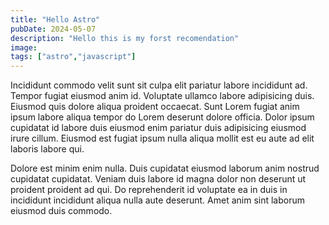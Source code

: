 ```yaml
---
title: "Hello Astro"
pubDate: 2024-05-07
description: "Hello this is my forst recomendation"
image:
tags: ["astro","javascript"]
---
```


Incididunt commodo velit sunt sit culpa elit pariatur labore incididunt ad. Tempor fugiat eiusmod anim id. Voluptate ullamco labore adipisicing duis. Eiusmod quis dolore aliqua proident occaecat. 
Sunt Lorem fugiat anim ipsum labore aliqua tempor do Lorem deserunt dolore officia. Dolor ipsum cupidatat id labore duis eiusmod enim pariatur duis adipisicing eiusmod irure cillum. Eiusmod est fugiat ipsum nulla aliqua mollit est eu aute ad elit laboris labore qui.

Dolore est minim enim nulla. Duis cupidatat eiusmod laborum anim nostrud cupidatat cupidatat. Veniam duis labore id magna dolor non deserunt ut proident proident ad qui. Do reprehenderit id voluptate ea in duis in incididunt incididunt aliqua nulla aute deserunt. Amet anim sint laborum eiusmod duis commodo.



